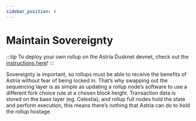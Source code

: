```yaml
---
sidebar_position: 4
---
```


# Maintain Sovereignty

:::tip
To deploy your own rollup on the Astria Dusknet devnet, check out the
[instructions here](/docs/dusknet/overview/)!
:::

Sovereignty is important, so rollups must be able to receive the benefits of
Astria without fear of being locked in. That’s why swapping out the sequencing
layer is as simple as updating a rollup node’s software to use a different fork
choice rule at a chosen block height. Transaction data is stored on the base
layer (eg. Celestia), and rollup full nodes hold the state and perform
execution, this means there’s nothing that Astria can do to hold the rollup
hostage.
